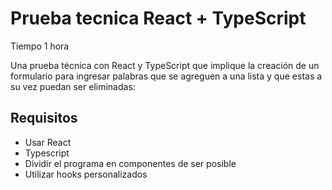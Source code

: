 # Prueba tecnica React + TypeScript

Tiempo 1 hora

Una prueba técnica con React y TypeScript que implique la creación de un formulario para ingresar palabras que se agreguen a una lista y que estas a su vez puedan ser eliminadas:
## Requisitos
- Usar React
- Typescript
- Dividir el programa en componentes de ser posible
- Utilizar hooks personalizados


